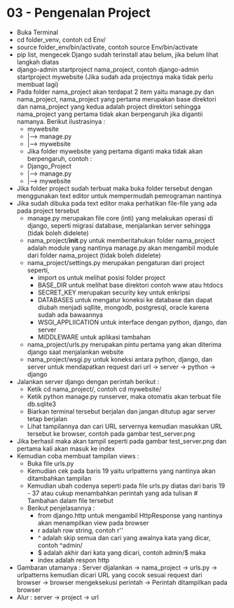 # 03 - Pengenalan Project

- Buka Terminal
- cd folder_venv, contoh cd Env/
- source folder_env/bin/activate, contoh source Env/bin/activate
- pip list, mengecek Django sudah terinstall atau belum, jika belum lihat langkah diatas
- django-admin startproject nama_project, contoh django-admin startproject mywebsite (Jika sudah ada projectnya maka tidak perlu membuat lagi)
- Pada folder nama_project akan terdapat 2 item yaitu manage.py dan nama_project, nama_project yang pertama merupakan base direktori dan nama_project yang kedua adalah project direktori sehingga nama_project yang pertama tidak akan berpengaruh jika digantii namanya. Berikut ilustrasinya :
    - mywebsite
    -   |--> manage.py
    -   |--> mywebsite
    - Jika folder mywebsite yang pertama diganti maka tidak akan berpengaruh, contoh :
    - Django_Project
    -   |--> manage.py
    -   |--> mywebsite
- Jika folder project sudah terbuat maka buka folder tersebut dengan menggunakan text editor untuk mempermudah pemrograman nantinya
- Jika sudah dibuka pada text editor maka perhatikan file-file yang ada pada project tersebut
    - manage.py merupakan file core (inti) yang melakukan operasi di django, seperti migrasi database, menjalankan server sehingga (tidak boleh didelete)
    - nama_project/__init__.py untuk memberitahukan folder nama_project adalah module yang nantinya manage.py akan mengambil module dari folder nama_project (tidak boleh didelete)
    - nama_project/settings.py merupakan pengaturan dari project seperti, 
        - import os untuk melihat posisi folder project
        - BASE_DIR untuk melihat base direktori contoh www atau htdocs
        - SECRET_KEY merupakan security key untuk enkripsi
        - DATABASES untuk mengatur koneksi ke database dan dapat diubah menjadi sqllite, mongodb, postgresql, oracle karena sudah ada bawaannya
        - WSGI_APPLIICATION untuk interface dengan python, django, dan server
        - MIDDLEWARE untuk aplikasi tambahan        
    - nama_project/urls.py merupakan pintu pertama yang akan diterima django saat menjalankan website
    - nama_project/wsgi.py untuk koneksi antara python, django, dan server untuk mendapatkan request dari url -> server -> python -> django
- Jalankan server django dengan perintah berikut :
    - Ketik cd nama_project/, contoh cd mywebsite/
    - Ketik python manage.py runserver, maka otomatis akan terbuat file db.sqlite3
    - Biarkan terminal tersebut berjalan dan jangan ditutup agar server tetap berjalan
    - Lihat tampilannya dan cari URL servernya kemudian masukkan URL tersebut ke browser, contoh pada gambar test_server.png
- Jika berhasil maka akan tampil seperti pada gambar test_server.png dan pertama kali akan masuk ke index
- Kemudian coba membuat tampilan views :
    - Buka file urls.py
    - Kemudian cek pada baris 19 yaitu urlpatterns yang nantinya akan ditambahkan tampilan
    - Kemudian ubah codenya seperti pada file urls.py diatas dari baris 19 - 37 atau cukup menambahkan perintah yang ada tulisan # Tambahan dalam file tersebut
    - Berikut penjelasannya :
        - from django.http untuk mengambil HttpResponse yang nantinya akan menampilkan view pada browser
        - r adalah row string, contoh r''
        - ^ adalah skip semua dan cari yang awalnya kata yang dicar, contoh ^admin/
        - $ adalah akhir dari kata yang dicari, contoh admin/$ maka
        - index adalah respon http
- Gambaran utamanya : Server dijalankan -> nama_project -> urls.py -> urlpatterns kemudian dicari URL yang cocok sesuai request dari browser -> browser mengeksekusi perintah -> Perintah ditampilkan pada browser
- Alur : server -> project -> url